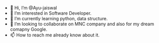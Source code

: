 - 👋 Hi, I’m @Ayu-jaiswal
- 👀 I’m interested in Software Developer.
- 🌱 I’m currently learning python, data structure.
- 💞️ I’m looking to collaborate on MNC company and also for my dream comapny Google.
- 📫 How to reach me already know about it.

<!---
Ayu-jaiswal/Ayu-jaiswal is a ✨ special ✨ repository because its `README.md` (this file) appears on your GitHub profile.
You can click the Preview link to take a look at your changes.
--->
